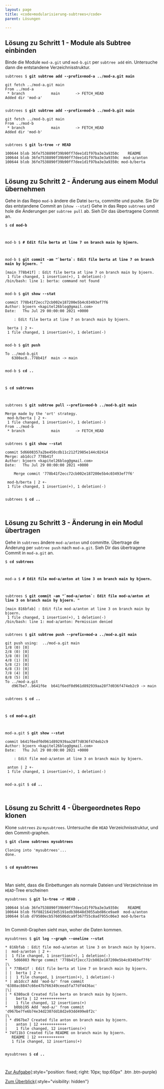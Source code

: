 ```yaml
---
layout: page
title: <code>modularisierung-subtrees</code>
parent: Lösungen

---
```

## Lösung zu Schritt 1 - Module als Subtree einbinden

Binde die Module `mod-a.git` und `mod-b.git`
per `subtree add` ein.
Untersuche dann die entstandene Verzeichnisstruktur.


<pre><code>subtrees $ <b>git subtree add --prefix=mod-a ../mod-a.git main</b><br><br>git fetch ../mod-a.git main<br>From ../mod-a<br> * branch            main       -&gt; FETCH_HEAD<br>Added dir 'mod-a'<br><br></code></pre>



<pre><code>subtrees $ <b>git subtree add --prefix=mod-b ../mod-b.git main</b><br><br>git fetch ../mod-b.git main<br>From ../mod-b<br> * branch            main       -&gt; FETCH_HEAD<br>Added dir 'mod-b'<br><br></code></pre>



<pre><code>subtrees $ <b>git ls-tree -r HEAD</b><br><br>100644 blob 36fe7538890f39b90ff7dee1d1f97ba3e3a9350c	README<br>100644 blob 36fe7538890f39b90ff7dee1d1f97ba3e3a9350c	mod-a/anton<br>100644 blob 36fe7538890f39b90ff7dee1d1f97ba3e3a9350c	mod-b/berta<br><br></code></pre>


## Lösung zu Schritt 2 - Änderung aus einem Modul übernehmen

Gehe in das Repo `mod-b` ändere die Datei `berta`, committe und pushe.
Sie Dir das entstandene Commit an (`show --stat`)
Gehe in das Repo `subtrees` und hole die Änderungen per `subtree pull` ab.
Sieh Dir das übertragene Commit an.


<pre><code>$ <b>cd mod-b</b><br><br><br></code></pre>



<pre><code>mod-b $ <b># Edit file berta at line 7 on branch main by bjoern.</b><br><br><br></code></pre>



<pre><code>mod-b $ <b>git commit -am &quot;`berta`: Edit file berta at line 7 on branch main by bjoern. &quot;</b><br><br>[main 778b41f] : Edit file berta at line 7 on branch main by bjoern.<br> 1 file changed, 1 insertion(+), 1 deletion(-)<br>/bin/bash: line 1: berta: command not found<br><br></code></pre>



<pre><code>mod-b $ <b>git show --stat </b><br><br>commit 778b41f2ecc72cb002e187200e5b4c03493ef7f6<br>Author: bjoern &lt;kapitel26blog@gmail.com&gt;<br>Date:   Thu Jul 29 00:00:00 2021 +0000<br><br>    : Edit file berta at line 7 on branch main by bjoern.<br><br> berta | 2 +-<br> 1 file changed, 1 insertion(+), 1 deletion(-)<br><br></code></pre>



<pre><code>mod-b $ <b>git push</b><br><br>To ../mod-b.git<br>   6380ac8..778b41f  main -&gt; main<br><br></code></pre>



<pre><code>mod-b $ <b>cd ..</b><br><br><br></code></pre>



<pre><code>$ <b>cd subtrees</b><br><br><br></code></pre>



<pre><code>subtrees $ <b>git subtree pull --prefix=mod-b ../mod-b.git main</b><br><br>Merge made by the 'ort' strategy.<br> mod-b/berta | 2 +-<br> 1 file changed, 1 insertion(+), 1 deletion(-)<br>From ../mod-b<br> * branch            main       -&gt; FETCH_HEAD<br><br></code></pre>



<pre><code>subtrees $ <b>git show --stat </b><br><br>commit 5d6608357a2be450cdb11c212f2985e144c02414<br>Merge: ab1dcc7 778b41f<br>Author: bjoern &lt;kapitel26blog@gmail.com&gt;<br>Date:   Thu Jul 29 00:00:00 2021 +0000<br><br>    Merge commit '778b41f2ecc72cb002e187200e5b4c03493ef7f6'<br><br> mod-b/berta | 2 +-<br> 1 file changed, 1 insertion(+), 1 deletion(-)<br><br></code></pre>



<pre><code>subtrees $ <b>cd ..</b><br><br><br></code></pre>


## Lösung zu Schritt 3 - Änderung in ein Modul übertragen

Gehe in `subtrees` ändere `mod-a/anton` und committe.
Übertrage die Änderung per `subtree push` nach `mod-a.git`.
Sieh Dir das übertragene Commit in `mod-a.git` an.


<pre><code>$ <b>cd subtrees</b><br><br><br></code></pre>



<pre><code>mod-a $ <b># Edit file mod-a/anton at line 3 on branch main by bjoern.</b><br><br><br></code></pre>



<pre><code>subtrees $ <b>git commit -am &quot;`mod-a/anton`: Edit file mod-a/anton at line 3 on branch main by bjoern. &quot;</b><br><br>[main 816bfab] : Edit file mod-a/anton at line 3 on branch main by bjoern.<br> 1 file changed, 1 insertion(+), 1 deletion(-)<br>/bin/bash: line 1: mod-a/anton: Permission denied<br><br></code></pre>



<pre><code>subtrees $ <b>git subtree push --prefix=mod-a ../mod-a.git main</b><br><br>git push using:  ../mod-a.git main<br>1/8 (0) [0]<br>2/8 (0) [0]<br>3/8 (0) [0]<br>4/8 (1) [0]<br>5/8 (2) [0]<br>6/8 (3) [0]<br>7/8 (4) [0]<br>8/8 (5) [0]<br>To ../mod-a.git<br>   d967be7..b641f6e  b641f6edf0d961d892939aa28f7d036f474eb2c9 -&gt; main<br><br></code></pre>



<pre><code>subtrees $ <b>cd ..</b><br><br><br></code></pre>



<pre><code>$ <b>cd mod-a.git</b><br><br><br></code></pre>



<pre><code>mod-a.git $ <b>git show --stat </b><br><br>commit b641f6edf0d961d892939aa28f7d036f474eb2c9<br>Author: bjoern &lt;kapitel26blog@gmail.com&gt;<br>Date:   Thu Jul 29 00:00:00 2021 +0000<br><br>    : Edit file mod-a/anton at line 3 on branch main by bjoern.<br><br> anton | 2 +-<br> 1 file changed, 1 insertion(+), 1 deletion(-)<br><br></code></pre>



<pre><code>mod-a.git $ <b>cd ..</b><br><br><br></code></pre>


## Lösung zu Schritt 4 - Übergeordnetes Repo klonen

Klone `subtrees` zu `mysubtrees`.
Untersuche die `HEAD` Verzeichnisstruktur,
und den Commit-graphen.


<pre><code>$ <b>git clone subtrees mysubtrees</b><br><br>Cloning into 'mysubtrees'...<br>done.<br><br></code></pre>



<pre><code>$ <b>cd mysubtrees</b><br><br><br></code></pre>


Man sieht, dass die Einbettungen als normale Dateien und Verzeichnisse im `HEAD`-Tree erscheinen


<pre><code>mysubtrees $ <b>git ls-tree -r HEAD .</b><br><br>100644 blob 36fe7538890f39b90ff7dee1d1f97ba3e3a9350c	README<br>100644 blob f6f88216419d5191edb38648d3055abd86ce9ae0	mod-a/anton<br>100644 blob d79580ecb5760506dca9f367f55c8ad7955c06e3	mod-b/berta<br><br></code></pre>


Im Commit-Graphen sieht man, woher die Daten kommen.


<pre><code>mysubtrees $ <b>git log --graph --oneline --stat</b><br><br>* 816bfab : Edit file mod-a/anton at line 3 on branch main by bjoern.<br>|  mod-a/anton | 2 +-<br>|  1 file changed, 1 insertion(+), 1 deletion(-)<br>*   5d66083 Merge commit '778b41f2ecc72cb002e187200e5b4c03493ef7f6'<br>|\  <br>| * 778b41f : Edit file berta at line 7 on branch main by bjoern.<br>| |  berta | 2 +-<br>| |  1 file changed, 1 insertion(+), 1 deletion(-)<br>* | ab1dcc7 Add 'mod-b/' from commit '6380ac8847c66e47b766349ceea5fa77df4436ac'<br>|\| <br>| * 6380ac8 Created file berta on branch main by bjoern.<br>|    berta | 12 ++++++++++++<br>|    1 file changed, 12 insertions(+)<br>*   b0bb195 Add 'mod-a/' from commit 'd967be7fe6b74e34d2307dd18d2e93dd499e8f2c'<br>|\  <br>| * d967be7 Created file anton on branch main by bjoern.<br>|    anton | 12 ++++++++++++<br>|    1 file changed, 12 insertions(+)<br>* 74f11b3 Created file README on branch main by bjoern.<br>   README | 12 ++++++++++++<br>   1 file changed, 12 insertions(+)<br><br></code></pre>



<pre><code>mysubtrees $ <b>cd ..</b><br><br><br></code></pre>


[Zur Aufgabe](aufgabe-modularisierung-subtrees.html){:style="position: fixed; right: 10px; top:60px" .btn .btn-purple}

[Zum Überblick](../../ueberblick.html){:style="visibility: hidden"}

